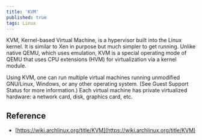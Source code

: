 ```yaml
---
title: 'KVM'
published: true
tags: Linux
---
```


KVM, Kernel-based Virtual Machine, is a hypervisor built into the Linux kernel. It is similar to Xen in purpose but much simpler to get running. Unlike native QEMU, which uses emulation, KVM is a special operating mode of QEMU that uses CPU extensions (HVM) for virtualization via a kernel module.

Using KVM, one can run multiple virtual machines running unmodified GNU/Linux,
Windows, or any other operating system. (See Guest Support Status for more
information.) Each virtual machine has private virtualized hardware: a network
card, disk, graphics card, etc.

## Reference

- [https://wiki.archlinux.org/title/KVM](https://wiki.archlinux.org/title/KVM)